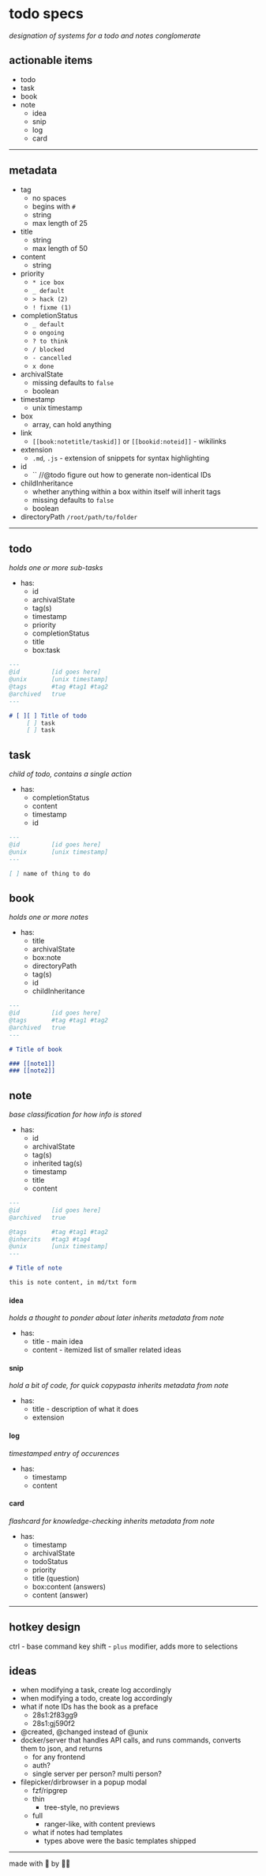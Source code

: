 # todo specs
_designation of systems for a todo and notes conglomerate_

## actionable items
* todo
* task
* book
* note
  * idea
  * snip
  * log
  * card

---
  
## metadata
* tag
  * no spaces
  * begins with `#`
  * string
  * max length of 25 
* title
  * string
  * max length of 50
* content
  * string
* priority
  * `* ice box`
  * `_ default`
  * `> hack (2)`
  * `! fixme (1)`
* completionStatus
  * `_ default`
  * `o ongoing`
  * `? to think`
  * `/ blocked`
  * `- cancelled`
  * `x done`
* archivalState
  * missing defaults to `false`
  * boolean
* timestamp
  * unix timestamp
* box
  * array, can hold anything
* link
  * `[[book:notetitle/taskid]]` or `[[bookid:noteid]]` - wikilinks
* extension
  * `.md`, `.js` - extension of snippets for syntax highlighting
* id
  * `` //@todo figure out how to generate non-identical IDs
* childInheritance
  * whether anything within a box within itself will inherit tags
  * missing defaults to `false`
  * boolean
* directoryPath
  `/root/path/to/folder`

---

## todo
_holds one or more sub-tasks_

* has:
  * id
  * archivalState
  * tag(s)
  * timestamp
  * priority
  * completionStatus
  * title
  * box:task

```md
---
@id         [id goes here]
@unix       [unix timestamp]
@tags       #tag #tag1 #tag2
@archived   true 
---

# [ ][ ] Title of todo
     [ ] task
     [ ] task
```


## task
_child of todo, contains a single action_

* has:
  * completionStatus
  * content
  * timestamp
  * id

```md
---
@id         [id goes here]
@unix       [unix timestamp]
---

[ ] name of thing to do
```


## book
_holds one or more notes_

* has: 
  * title
  * archivalState
  * box:note
  * directoryPath
  * tag(s)
  * id
  * childInheritance

```md
---
@id         [id goes here]
@tags       #tag #tag1 #tag2
@archived   true 
---

# Title of book

### [[note1]]
### [[note2]]
```


## note
_base classification for how info is stored_

* has:
  * id
  * archivalState
  * tag(s)
  * inherited tag(s)
  * timestamp
  * title
  * content

```md
---
@id         [id goes here]
@archived   true 

@tags       #tag #tag1 #tag2
@inherits   #tag3 #tag4
@unix       [unix timestamp]
---

# Title of note

this is note content, in md/txt form
```


#### idea
_holds a thought to ponder about later_
_inherits metadata from note_

* has: 
  * title - main idea
  * content - itemized list of smaller related ideas


#### snip
_hold a bit of code, for quick copypasta_
_inherits metadata from note_

* has:
  * title - description of what it does
  * extension


#### log
_timestamped entry of occurences_

* has:
  * timestamp
  * content


#### card
_flashcard for knowledge-checking_
_inherits metadata from note_

* has: 
  * timestamp
  * archivalState
  * todoStatus
  * priority
  * title (question)
  * box:content (answers)
  * content (answer)

---

## hotkey design

ctrl    - base command key
shift   - `plus` modifier, adds more to selections


## ideas

* when modifying a task, create log accordingly
* when modifying a todo, create log accordingly
* what if note IDs has the book as a preface
  * 28s1:2f83gg9
  * 28s1:gj590f2
* @created, @changed instead of @unix
* docker/server that handles API calls, and runs commands, converts them to json, and returns
  * for any frontend
  * auth?
  * single server per person? multi person?
* filepicker/dirbrowser in a popup modal
  * fzf/ripgrep
  * thin
    * tree-style, no previews
  * full
    * ranger-like, with content previews
  * what if notes had templates
    * types above were the basic templates shipped

---

made with 💜 by 🐙🦐